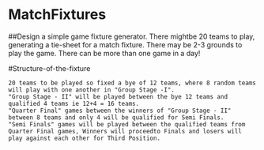 # MatchFixtures

##Design a simple game fixture generator. There mightbe 20 teams to play, generating a tie-sheet for a match fixture. There may be 2-3 grounds to play the game. There can be more than  one game in a day!

#Structure-of-the-fixture
```
20 teams to be played so fixed a bye of 12 teams, where 8 random teams will play with one another in "Group Stage -I".
"Group Stage - II" will be played between the bye 12 teams and qualified 4 teams ie 12+4 = 16 teams.
"Quarter Final" games between the winners of "Group Stage - II" between 8 teams and only 4 will be qualified for Semi Finals.
"Semi Finals" games will be played between the qualified teams from Quarter Final games, Winners will proceedto Finals and losers will play against each other for Third Position.
```
